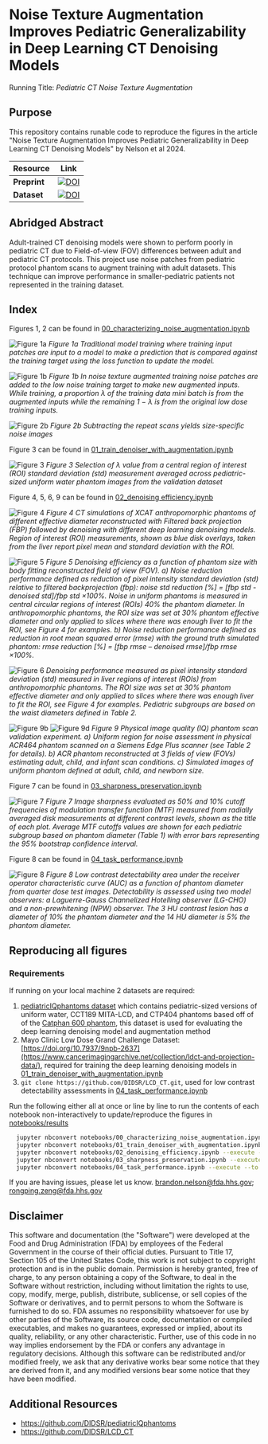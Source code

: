 # Noise Texture Augmentation Improves Pediatric Generalizability in Deep Learning CT Denoising Models

Running Title: *Pediatric CT Noise Texture Augmentation*

## Purpose

This repository contains runable code to reproduce the figures in the article "Noise Texture Augmentation Improves Pediatric Generalizability in Deep Learning CT Denoising Models" by Nelson et al 2024.

| Resource | Link |
|----------|------|
| **Preprint** | [![DOI](https://zenodo.org/badge/DOI/10.5281/zenodo.13274476.svg)](https://doi.org/10.5281/zenodo.13274476) |
| **Dataset**  | [![DOI](https://zenodo.org/badge/DOI/10.5281/zenodo.11267694.svg)](https://doi.org/10.5281/zenodo.11267694) |

## Abridged Abstract

Adult-trained CT denoising models were shown to perform poorly in pediatric CT due to Field-of-view (FOV) differences between adult and pediatric CT protocols. This project use noise patches from pediatric protocol phantom scans to augment training with adult datasets. This technique can improve performance in smaller-pediatric patients not represented in the training dataset.

## Index

Figures 1, 2 can be found in [00_characterizing_noise_augmentation.ipynb](notebooks/00_characterizing_noise_augmentation.ipynb)

![Figure 1a](notebooks/figures/fig1a_traditional.png)
*Figure 1a Traditional model training where training input patches are input to a model to make a prediction that is compared against the training target using the loss function to update the model.*

![Figure 1b](notebooks/figures/fig1b_augmented.png)
*Figure 1b In noise texture augmented training noise patches are added to the low noise training target to make new augmented inputs. While training, a proportion λ of the training data mini batch is from the augmented inputs while the remaining 1 − λ is from the original low dose training inputs.*

![Figure 2b](notebooks/figures/fig2b_noise_texture_image_comparison.png)
*Figure 2b Subtracting the repeat scans yields size-specific noise images*

Figure 3 can be found in [01_train_denoiser_with_augmentation.ipynb](notebooks/01_train_denoiser_with_augmentation.ipynb)

![Figure 3](notebooks/figures/fig3_lambda_selection.png)
*Figure 3 Selection of  λ value from a central region of interest (ROI) standard deviation (std) measurement averaged across pediatric-sized uniform water phantom images from the validation dataset*

Figure 4, 5, 6, 9 can be found in [02_denoising efficiency.ipynb](notebooks/02_denoising_efficiency.ipynb)

![Figure 4](notebooks/figures/fig4_anthropomorphic_montage.png)
*Figure 4 CT simulations of XCAT anthropomorphic phantoms of different effective diameter reconstructed with Filtered back projection (FBP) followed by denoising with different deep learning denoising models. Region of interest (ROI) measurements, shown as blue disk overlays, taken from the liver report pixel mean and standard deviation with the ROI.*

![Figure 5](notebooks/figures/fig5_noise_reduction.png)
*Figure 5 Denoising efficiency as a function of phantom size with body fitting reconstructed field of view (FOV). a) Noise reduction performance defined as reduction of pixel intensity standard deviation (std) relative to filtered backprojection (fbp): noise std reduction [%] = [fbp std - denoised std]/fbp std ×100%. Noise in uniform phantoms is measured in central circular regions of interest (ROIs) 40% the phantom diameter. In anthropomorphic phantoms, the ROI size was set at 30% phantom effective diameter and only applied to slices where there was enough liver to fit the ROI, see Figure 4 for examples. b) Noise reduction performance defined as reduction in root mean squared error (rmse) with the ground truth simulated phantom: rmse reduction [%] = [fbp rmse – denoised rmse]/fbp rmse ×100%.*

![Figure 6](notebooks/figures/fig6_subgroup_denoising_std_comparison.png)
*Denoising performance measured as pixel intensity standard deviation (std) measured in liver regions of interest (ROIs) from anthropomorphic phantoms. The ROI size was set at 30% phantom effective diameter and only applied to slices where there was enough liver to fit the ROI, see Figure 4 for examples. Pediatric subgroups are based on the waist diameters defined in Table 2.*

![Figure 9b](notebooks/figures/fig9b_physical_validation.png)
![Figure 9d](notebooks/figures/fig9d_uniform_phantom_physical_validation.png)
*Figure 9 Physical image quality (IQ) phantom scan validation experiment. a) Uniform region for noise assessment in physical ACR464 phantom scanned on a Siemens Edge Plus scanner (see Table 2 for details). b) ACR phantom reconstructed at 3 fields of view (FOVs) estimating adult, child, and infant scan conditions. c) Simulated images of uniform phantom defined at adult, child, and newborn size.*


Figure 7 can be found in [03_sharpness_preservation.ipynb](notebooks/03_sharpness_preservation.ipynb)

![Figure 7](notebooks/figures/fig7_image_sharpness.png)
*Figure 7 Image sharpness evaluated as 50% and 10% cutoff frequencies of modulation transfer function (MTF) measured from radially averaged disk measurements at different contrast levels, shown as the title of each plot. Average MTF cutoffs values are shown for each pediatric subgroup based on phantom diameter (Table 1) with error bars representing the 95% bootstrap confidence interval.*

Figure 8 can be found in [04_task_performance.ipynb](notebooks/04_task_performance.ipynb)

![Figure 8](notebooks/figures/fig8_task_performance.png)
*Figure 8 Low contrast detectability area under the receiver operator characteristic curve (AUC) as a function of phantom diameter from quarter dose test images. Detectability is assessed using two model observers: a Laguerre-Gauss Channelized Hotelling observer (LG-CHO) and a non-prewhitening (NPW) observer. The 3 HU contrast lesion has a diameter of 10% the phantom diameter and the 14 HU diameter is 5% the phantom diameter.*

## Reproducing all figures

### Requirements

If running on your local machine 2 datasets are required:

1. [pediatricIQphantoms dataset](https://zenodo.org/doi/10.5281/zenodo.10064035) which contains pediatric-sized versions of uniform water, CCT189 MITA-LCD, and CTP404 phantoms based off of of the [Catphan 600 phantom](https://www.phantomlab.com/catphan-600), this dataset is used for evaluating the deep learning denoising model and augmentation method
2. Mayo Clinic Low Dose Grand Challenge Dataset: [https://doi.org/10.7937/9npb-2637](https://www.cancerimagingarchive.net/collection/ldct-and-projection-data/), required for training the deep learning denoising models in [01_train_denoiser_with_augmentation.ipynb](notebooks/01_train_denoiser_with_augmentation.ipynb)
3. `git clone https://github.com/DIDSR/LCD_CT.git`, used for low contrast detectability assessments in [04_task_performance.ipynb](notebooks/04_task_performance.ipynb)

Run the following either all at once or line by line to run the contents of each notebook non-interactively to update/reproduce the figures in [notebooks/results](notebooks/results)

```bash
  jupyter nbconvert notebooks/00_characterizing_noise_augmentation.ipynb --execute --to notebook --inplace
  jupyter nbconvert notebooks/01_train_denoiser_with_augmentation.ipynb --execute --to notebook --inplace
  jupyter nbconvert notebooks/02_denoising_efficiency.ipynb --execute --to notebook --inplace
  jupyter nbconvert notebooks/03_sharpness_preservation.ipynb --execute --to notebook --inplace
  jupyter nbconvert notebooks/04_task_performance.ipynb --execute --to notebook --inplace
```

If you are having issues, please let us know.
[brandon.nelson@fda.hhs.gov](mailto:brandon.nelson@fda.hhs.gov); [rongping.zeng@fda.hhs.gov](rongping.zeng@fda.hhs.gov)

## Disclaimer

This software and documentation (the "Software") were developed at the Food and Drug Administration (FDA) by employees of the Federal Government in the course of their official duties. Pursuant to Title 17, Section 105 of the United States Code, this work is not subject to copyright protection and is in the public domain. Permission is hereby granted, free of charge, to any person obtaining a copy of the Software, to deal in the Software without restriction, including without limitation the rights to use, copy, modify, merge, publish, distribute, sublicense, or sell copies of the Software or derivatives, and to permit persons to whom the Software is furnished to do so. FDA assumes no responsibility whatsoever for use by other parties of the Software, its source code, documentation or compiled executables, and makes no guarantees, expressed or implied, about its quality, reliability, or any other characteristic. Further, use of this code in no way implies endorsement by the FDA or confers any advantage in regulatory decisions. Although this software can be redistributed and/or modified freely, we ask that any derivative works bear some notice that they are derived from it, and any modified versions bear some notice that they have been modified.

## Additional Resources

- https://github.com/DIDSR/pediatricIQphantoms
- https://github.com/DIDSR/LCD_CT
